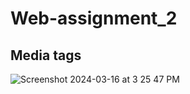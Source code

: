 # Web-assignment_2
## Media tags
![Screenshot 2024-03-16 at 3 25 47 PM](https://github.com/judesonleo/Web-assignment_2/assets/77841006/358ca75b-03b5-4c74-a1b4-3fbd86e441b8)

